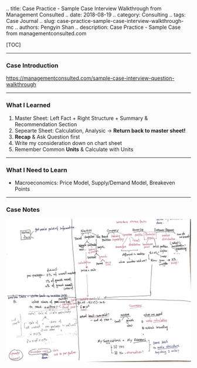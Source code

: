 .. title: Case Practice - Sample Case Interview Walkthrough from Management Consulted
.. date: 2018-08-19
.. category: Consulting
.. tags: Case Journal
.. slug: case-practice-sample-case-interview-walkthrough-mc
.. authors: Pengyin Shan
.. description: Case Practice - Sample Case from managementconsulted.com

[TOC]

***

### Case Introduction

https://managementconsulted.com/sample-case-interview-question-walkthrough

***

### What I Learned

1. Master Sheet: Left Fact + Right Structure + Summary & Recommendation Section
2. Sepearte Sheet: Calculation, Analysic -> **Return back to master sheet!**
3. **Recap** & Ask Question first
4. Write my consideration down on chart sheet
5. Remember Common **Units** & Calculate with Units 

***

### What I Need to Learn

- Macroeconomics: Price Model, Supply/Demand Model, Breakeven Points

***

### Case Notes

![notes](/images/2018/consulting/mc-case-sample.png)